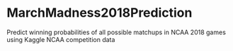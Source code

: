 # MarchMadness2018Prediction
Predict winning probabilities of all possible matchups in NCAA 2018 games using Kaggle NCAA competition data
